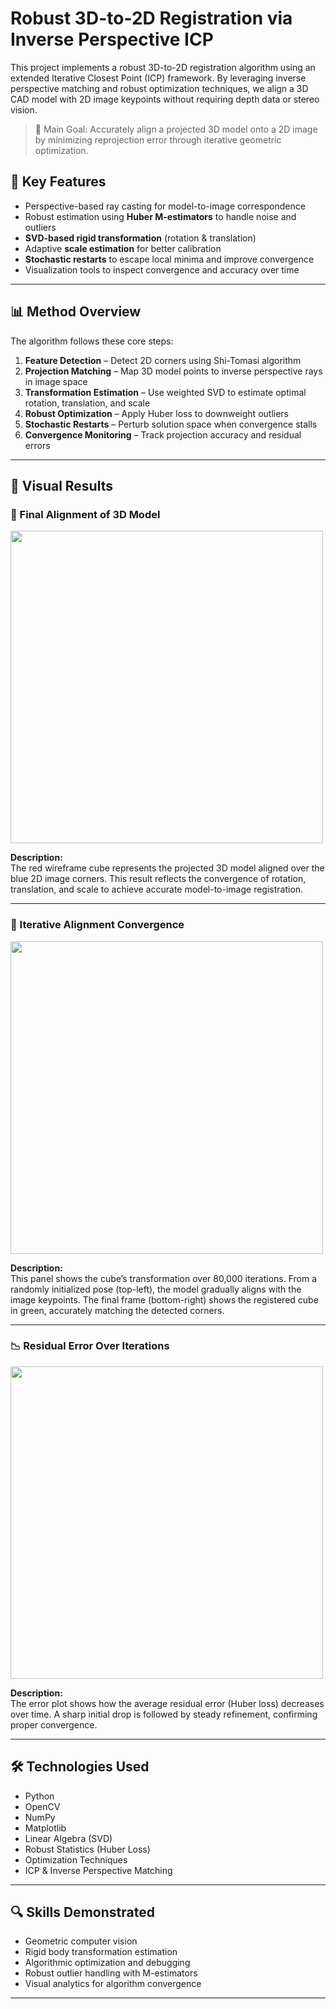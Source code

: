 # Robust 3D-to-2D Registration via Inverse Perspective ICP

This project implements a robust 3D-to-2D registration algorithm using an extended Iterative Closest Point (ICP) framework. By leveraging inverse perspective matching and robust optimization techniques, we align a 3D CAD model with 2D image keypoints without requiring depth data or stereo vision.

> 📌 Main Goal: Accurately align a projected 3D model onto a 2D image by minimizing reprojection error through iterative geometric optimization.

## 📐 Key Features

- Perspective-based ray casting for model-to-image correspondence
- Robust estimation using **Huber M-estimators** to handle noise and outliers
- **SVD-based rigid transformation** (rotation & translation)
- Adaptive **scale estimation** for better calibration
- **Stochastic restarts** to escape local minima and improve convergence
- Visualization tools to inspect convergence and accuracy over time

---

## 📊 Method Overview

The algorithm follows these core steps:

1. **Feature Detection** – Detect 2D corners using Shi-Tomasi algorithm
2. **Projection Matching** – Map 3D model points to inverse perspective rays in image space
3. **Transformation Estimation** – Use weighted SVD to estimate optimal rotation, translation, and scale
4. **Robust Optimization** – Apply Huber loss to downweight outliers
5. **Stochastic Restarts** – Perturb solution space when convergence stalls
6. **Convergence Monitoring** – Track projection accuracy and residual errors

---

## 📸 Visual Results

### 🔻 Final Alignment of 3D Model

<a href="https://drive.google.com/file/d/1CoDUqav9gJyndGIWlyXlJq3_rqGWukT0/view?usp=sharing" target="_blank">
  <img src="https://drive.google.com/uc?id=1CoDUqav9gJyndGIWlyXlJq3_rqGWukT0" width="500"/>
</a>

**Description:**  
The red wireframe cube represents the projected 3D model aligned over the blue 2D image corners. This result reflects the convergence of rotation, translation, and scale to achieve accurate model-to-image registration.

---

### 🔄 Iterative Alignment Convergence

<a href="https://drive.google.com/file/d/17Q-jlstKz4hvFUAoVInLXACeJm8bL6KL/view?usp=sharing" target="_blank">
  <img src="https://drive.google.com/uc?id=17Q-jlstKz4hvFUAoVInLXACeJm8bL6KL" width="500"/>
</a>

**Description:**  
This panel shows the cube’s transformation over 80,000 iterations. From a randomly initialized pose (top-left), the model gradually aligns with the image keypoints. The final frame (bottom-right) shows the registered cube in green, accurately matching the detected corners.

---

### 📉 Residual Error Over Iterations

<a href="https://drive.google.com/file/d/1QOqkKoeBBYD1NbZHD5Ni-7SyBtBlDGlU/view?usp=sharing" target="_blank">
  <img src="https://drive.google.com/uc?id=1QOqkKoeBBYD1NbZHD5Ni-7SyBtBlDGlU" width="500"/>
</a>

**Description:**  
The error plot shows how the average residual error (Huber loss) decreases over time. A sharp initial drop is followed by steady refinement, confirming proper convergence.
 
---

## 🛠️ Technologies Used

- Python
- OpenCV
- NumPy
- Matplotlib
- Linear Algebra (SVD)
- Robust Statistics (Huber Loss)
- Optimization Techniques
- ICP & Inverse Perspective Matching

---

## 🔍 Skills Demonstrated

- Geometric computer vision  
- Rigid body transformation estimation  
- Algorithmic optimization and debugging  
- Robust outlier handling with M-estimators  
- Visual analytics for algorithm convergence  

---




